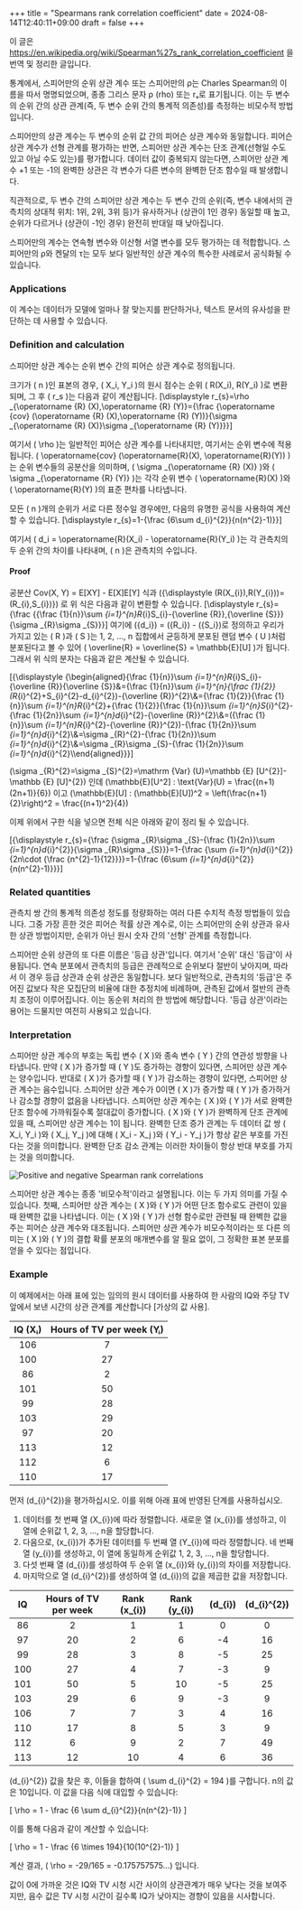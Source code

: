 +++
title = "Spearmans rank correlation coefficient"
date = 2024-08-14T12:40:11+09:00
draft = false
+++

이 글은 https://en.wikipedia.org/wiki/Spearman%27s_rank_correlation_coefficient 을 번역 및 정리한 글입니다.

통계에서, 스피어만의 순위 상관 계수 또는 스피어만의 ρ는 Charles Spearman의 이름을 따서 명명되었으며, 종종 그리스 문자 ρ (rho) 또는 rₛ로 표기됩니다.
이는 두 변수의 순위 간의 상관 관계(즉, 두 변수 순위 간의 통계적 의존성)를 측정하는 비모수적 방법입니다.

스피어만의 상관 계수는 두 변수의 순위 값 간의 피어슨 상관 계수와 동일합니다.
피어슨 상관 계수가 선형 관계를 평가하는 반면, 스피어만 상관 계수는 단조 관계(선형일 수도 있고 아닐 수도 있는)를 평가합니다.
데이터 값이 중복되지 않는다면, 스피어만 상관 계수 +1 또는 -1의 완벽한 상관은 각 변수가 다른 변수의 완벽한 단조 함수일 때 발생합니다.

직관적으로, 두 변수 간의 스피어만 상관 계수는 두 변수 간의 순위(즉, 변수 내에서의 관측치의 상대적 위치: 1위, 2위, 3위 등)가 유사하거나 (상관이 1인 경우) 동일할 때 높고, 순위가 다르거나 (상관이 -1인 경우) 완전히 반대일 때 낮아집니다.

스피어만의 계수는 연속형 변수와 이산형 서열 변수를 모두 평가하는 데 적합합니다.
스피어만의 ρ와 켄달의 τ는 모두 보다 일반적인 상관 계수의 특수한 사례로서 공식화될 수 있습니다.

### Applications
이 계수는 데이터가 모델에 얼마나 잘 맞는지를 판단하거나, 텍스트 문서의 유사성을 판단하는 데 사용할 수 있습니다.

### Definition and calculation
스피어만 상관 계수는 순위 변수 간의 피어슨 상관 계수로 정의됩니다.

크기가 \( n \)인 표본의 경우, \( X_i, Y_i \)의 원시 점수는 순위 \( R(X_i), R(Y_i) \)로 변환되며, 그 후 \( r_s \)는 다음과 같이 계산됩니다.
\[\displaystyle r_{s}=\rho _{\operatorname {R} (X),\operatorname {R} (Y)}={\frac {\operatorname {cov} (\operatorname {R} (X),\operatorname {R} (Y))}{\sigma _{\operatorname {R} (X)}\sigma _{\operatorname {R} (Y)}}}\]

여기서 \( \rho \)는 일반적인 피어슨 상관 계수를 나타내지만, 여기서는 순위 변수에 적용됩니다.
\( \operatorname{cov} (\operatorname{R}(X), \operatorname{R}(Y)) \)는 순위 변수들의 공분산을 의미하며, \( \sigma _{\operatorname {R} (X)} \)와 \( \sigma _{\operatorname {R} (Y)} \)는 각각 순위 변수 \( \operatorname{R}(X) \)와 \( \operatorname{R}(Y) \)의 표준 편차를 나타냅니다.
 
모든 \( n \)개의 순위가 서로 다른 정수일 경우에만, 다음의 유명한 공식을 사용하여 계산할 수 있습니다.
\[\displaystyle r_{s}=1-{\frac {6\sum d_{i}^{2}}{n(n^{2}-1)}}\]

여기서 \( d_i = \operatorname{R}(X_i) - \operatorname{R}(Y_i) \)는 각 관측치의 두 순위 간의 차이를 나타내며, \( n \)은 관측치의 수입니다.

#### Proof
공분산 Cov(X, Y) = E[XY] - E[X]E[Y] 식과 \({\displaystyle (R(X_{i}),R(Y_{i}))=(R_{i},S_{i})}\) 로  위 식은 다음과 같이 변환할 수 있습니다.
\[\displaystyle r_{s}={\frac {{\frac {1}{n}}\sum _{i=1}^{n}R_{i}S_{i}-{\overline {R}}\,{\overline {S}}}{\sigma _{R}\sigma _{S}}}\]
여기에 \({d_i}\) = \({R_i}\) - \({S_i}\)로 정의하고 우리가 가지고 있는 \( R \)과 \( S \)는 1, 2, ..., n 집합에서 균등하게 분포된 랜덤 변수 \( U \)처럼 분포된다고 볼 수 있어 \( \overline{R} = \overline{S} = \mathbb{E}[U] \)가 됩니다.
그래서 위 식의 분자는 다음과 같은 계산될 수 있습니다.

\[{\displaystyle {\begin{aligned}{\frac {1}{n}}\sum _{i=1}^{n}R_{i}S_{i}-{\overline {R}}{\overline {S}}&={\frac {1}{n}}\sum _{i=1}^{n}{\frac {1}{2}}(R_{i}^{2}+S_{i}^{2}-d_{i}^{2})-{\overline {R}}^{2}\\&={\frac {1}{2}}{\frac {1}{n}}\sum _{i=1}^{n}R_{i}^{2}+{\frac {1}{2}}{\frac {1}{n}}\sum _{i=1}^{n}S_{i}^{2}-{\frac {1}{2n}}\sum _{i=1}^{n}d_{i}^{2}-{\overline {R}}^{2}\\&=({\frac {1}{n}}\sum _{i=1}^{n}R_{i}^{2}-{\overline {R}}^{2})-{\frac {1}{2n}}\sum _{i=1}^{n}d_{i}^{2}\\&=\sigma _{R}^{2}-{\frac {1}{2n}}\sum _{i=1}^{n}d_{i}^{2}\\&=\sigma _{R}\sigma _{S}-{\frac {1}{2n}}\sum _{i=1}^{n}d_{i}^{2}\\\end{aligned}}}\]

\(\sigma _{R}^{2}=\sigma _{S}^{2}=\mathrm {Var} (U)=\mathbb {E} [U^{2}]-\mathbb {E} [U]^{2}\) 인데
\(\mathbb{E}[U^2] : \text{Var}(U) = \frac{(n+1)(2n+1)}{6}\) 이고 \(\mathbb{E}[U] : (\mathbb{E}[U])^2 = \left(\frac{n+1}{2}\right)^2 = \frac{(n+1)^2}{4}\)

이제 위에서 구한 식을 넣으면 전체 식은 아래와 같이 정리 될 수 있습니다.

\[{\displaystyle r_{s}={\frac {\sigma _{R}\sigma _{S}-{\frac {1}{2n}}\sum _{i=1}^{n}d_{i}^{2}}{\sigma _{R}\sigma _{S}}}=1-{\frac {\sum _{i=1}^{n}d_{i}^{2}}{2n\cdot {\frac {n^{2}-1}{12}}}}=1-{\frac {6\sum _{i=1}^{n}d_{i}^{2}}{n(n^{2}-1)}}}\]

### Related quantities
관측치 쌍 간의 통계적 의존성 정도를 정량화하는 여러 다른 수치적 측정 방법들이 있습니다.
그중 가장 흔한 것은 피어슨 적률 상관 계수로, 이는 스피어만의 순위 상관과 유사한 상관 방법이지만, 순위가 아닌 원시 숫자 간의 '선형' 관계를 측정합니다.

스피어만 순위 상관의 또 다른 이름은 '등급 상관'입니다.
여기서 '순위' 대신 '등급'이 사용됩니다.
연속 분포에서 관측치의 등급은 관례적으로 순위보다 절반이 낮아지며, 따라서 이 경우 등급 상관과 순위 상관은 동일합니다.
보다 일반적으로, 관측치의 '등급'은 주어진 값보다 작은 모집단의 비율에 대한 추정치에 비례하며, 관측된 값에서 절반의 관측치 조정이 이루어집니다.
이는 동순위 처리의 한 방법에 해당합니다.
'등급 상관'이라는 용어는 드물지만 여전히 사용되고 있습니다.

### Interpretation
스피어만 상관 계수의 부호는 독립 변수 \( X \)와 종속 변수 \( Y \) 간의 연관성 방향을 나타냅니다.
만약 \( X \)가 증가할 때 \( Y \)도 증가하는 경향이 있다면, 스피어만 상관 계수는 양수입니다.
반대로 \( X \)가 증가할 때 \( Y \)가 감소하는 경향이 있다면, 스피어만 상관 계수는 음수입니다.
스피어만 상관 계수가 0이면 \( X \)가 증가할 때 \( Y \)가 증가하거나 감소할 경향이 없음을 나타냅니다.
스피어만 상관 계수는 \( X \)와 \( Y \)가 서로 완벽한 단조 함수에 가까워질수록 절대값이 증가합니다.
\( X \)와 \( Y \)가 완벽하게 단조 관계에 있을 때, 스피어만 상관 계수는 1이 됩니다.
완벽한 단조 증가 관계는 두 데이터 값 쌍 \( X_i, Y_i \)와 \( X_j, Y_j \)에 대해 \( X_i - X_j \)와 \( Y_i - Y_j \)가 항상 같은 부호를 가진다는 것을 의미합니다.
완벽한 단조 감소 관계는 이러한 차이들이 항상 반대 부호를 가지는 것을 의미합니다.

![Positive and negative Spearman rank correlations](/posts/spearman_correlation.png)

스피어만 상관 계수는 종종 '비모수적'이라고 설명됩니다.
이는 두 가지 의미를 가질 수 있습니다.
첫째, 스피어만 상관 계수는 \( X \)와 \( Y \)가 어떤 단조 함수로도 관련이 있을 때 완벽한 값을 나타냅니다.
이는 \( X \)와 \( Y \)가 선형 함수로만 관련될 때 완벽한 값을 주는 피어슨 상관 계수와 대조됩니다.
스피어만 상관 계수가 비모수적이라는 또 다른 의미는 \( X \)와 \( Y \)의 결합 확률 분포의 매개변수를 알 필요 없이, 그 정확한 표본 분포를 얻을 수 있다는 점입니다.

### Example
이 예제에서는 아래 표에 있는 임의의 원시 데이터를 사용하여 한 사람의 IQ와 주당 TV 앞에서 보낸 시간의 상관 관계를 계산합니다 [가상의 값 사용].

| **IQ (Xᵢ)** | **Hours of TV per week (Yᵢ)** |
|:---:|:---:|
| 106 | 7   |
| 100 | 27  |
| 86  | 2   |
| 101 | 50  |
| 99  | 28  |
| 103 | 29  |
| 97  | 20  |
| 113 | 12  |
| 112 | 6   |
| 110 | 17  |

먼저 \(d_{i}^{2}\)을 평가하십시오. 이를 위해 아래 표에 반영된 단계를 사용하십시오.
1. 데이터를 첫 번째 열 \(X_{i}\)에 따라 정렬합니다. 새로운 열 \(x_{i}\)를 생성하고, 이 열에 순위값 1, 2, 3, …, n을 할당합니다.
2. 다음으로, \(x_{i}\)가 추가된 데이터를 두 번째 열 \(Y_{i}\)에 따라 정렬합니다. 네 번째 열 \(y_{i}\)를 생성하고, 이 열에 동일하게 순위값 1, 2, 3, ..., n을 할당합니다.
3. 다섯 번째 열 \(d_{i}\)를 생성하여 두 순위 열 \(x_{i}\)와 \(y_{i}\)의 차이를 저장합니다.
4. 마지막으로 열 \(d_{i}^{2}\)를 생성하여 열 \(d_{i}\)의 값을 제곱한 값을 저장합니다.

| IQ  | Hours of TV per week | Rank \(x_{i}\) | Rank \(y_{i}\) | \(d_{i}\) | \(d_{i}^{2}\) |
|:---:|:---:|:---:|:---:|:---:|:---:|
| 86  | 2  | 1  | 1  | 0  | 0  |
| 97  | 20 | 2  | 6  | -4 | 16 |
| 99  | 28 | 3  | 8  | -5 | 25 |
| 100 | 27 | 4  | 7  | -3 | 9  |
| 101 | 50 | 5  | 10 | -5 | 25 |
| 103 | 29 | 6  | 9  | -3 | 9  |
| 106 | 7  | 7  | 3  | 4  | 16 |
| 110 | 17 | 8  | 5  | 3  | 9  |
| 112 | 6  | 9  | 2  | 7  | 49 |
| 113 | 12 | 10 | 4  | 6  | 36 |
 
\(d_{i}^{2}\) 값을 찾은 후, 이들을 합하여 \( \sum d_{i}^{2} = 194 \)를 구합니다.
n의 값은 10입니다. 이 값을 다음 식에 대입할 수 있습니다:

\[ \rho = 1 - \frac {6 \sum d_{i}^{2}}{n(n^{2}-1)} \]

이를 통해 다음과 같이 계산할 수 있습니다:

\[ \rho = 1 - \frac {6 \times 194}{10(10^{2}-1)} \]

계산 결과, \( \rho = -29/165 = -0.175757575...\) 입니다.

값이 0에 가까운 것은 IQ와 TV 시청 시간 사이의 상관관계가 매우 낮다는 것을 보여주지만, 음수 값은 TV 시청 시간이 길수록 IQ가 낮아지는 경향이 있음을 시사합니다.
